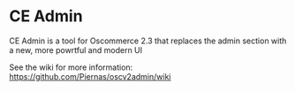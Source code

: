 # CE Admin

CE Admin is a tool for Oscommerce 2.3 that replaces the admin section with a new, more powrtful and modern UI

See the wiki for more information: https://github.com/Piernas/oscv2admin/wiki



